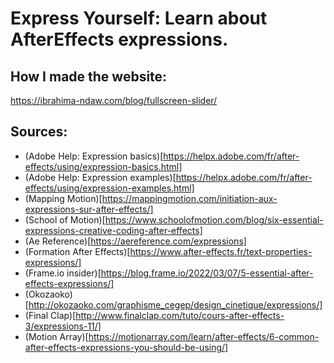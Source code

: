 # Express Yourself: Learn about AfterEffects expressions.

## How I made the website:

https://ibrahima-ndaw.com/blog/fullscreen-slider/

## Sources: 
- (Adobe Help: Expression basics)[https://helpx.adobe.com/fr/after-effects/using/expression-basics.html]
- (Adobe Help: Expression examples)[https://helpx.adobe.com/fr/after-effects/using/expression-examples.html]
- (Mapping Motion)[https://mappingmotion.com/initiation-aux-expressions-sur-after-effects/]
- (School of Motion)[https://www.schoolofmotion.com/blog/six-essential-expressions-creative-coding-after-effects] 
- (Ae Reference)[https://aereference.com/expressions]
- (Formation After Effects)[https://www.after-effects.fr/text-properties-expressions/]
- (Frame.io insider)[https://blog.frame.io/2022/03/07/5-essential-after-effects-expressions/] 
- (Okozaoko)[http://okozaoko.com/graphisme_cegep/design_cinetique/expressions/]
- (Final Clap)[http://www.finalclap.com/tuto/cours-after-effects-3/expressions-11/]
- (Motion Array)[https://motionarray.com/learn/after-effects/6-common-after-effects-expressions-you-should-be-using/] 
